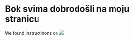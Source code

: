 # Bok svima dobrodošli na moju stranicu

We found instructinons on
![](https://www.google.com/images/branding/googlelogo/1x/googlelogo_color_272x92dp.png)
